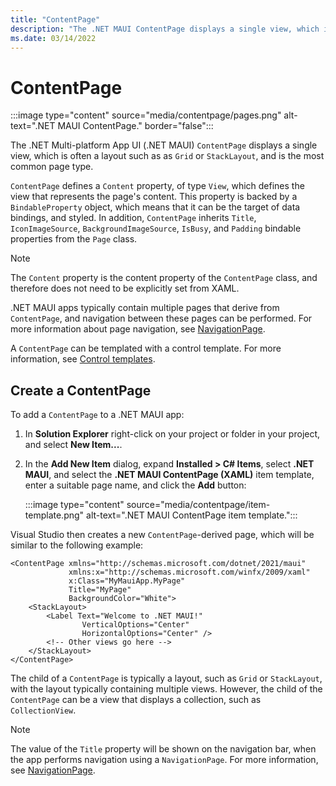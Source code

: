 ```yaml
---
title: "ContentPage"
description: "The .NET MAUI ContentPage displays a single view, which is often a layout, and is the most common page type."
ms.date: 03/14/2022
---
```


# ContentPage

:::image type="content" source="media/contentpage/pages.png" alt-text=".NET MAUI ContentPage." border="false":::

The .NET Multi-platform App UI (.NET MAUI) `ContentPage` displays a single view, which is often a layout such as as `Grid` or `StackLayout`, and is the most common page type.

`ContentPage` defines a `Content` property, of type `View`, which defines the view that represents the page's content. This property is backed by a `BindableProperty` object, which means that it can be the target of data bindings, and styled. In addition, `ContentPage` inherits `Title`, `IconImageSource`, `BackgroundImageSource`, `IsBusy`, and `Padding` bindable properties from the `Page` class.

> [!NOTE]
> The `Content` property is the content property of the `ContentPage` class, and therefore does not need to be explicitly set from XAML.

.NET MAUI apps typically contain multiple pages that derive from `ContentPage`, and navigation between these pages can be performed. For more information about page navigation, see [NavigationPage](navigationpage.md).

A `ContentPage` can be templated with a control template. For more information, see [Control templates](~/fundamentals/controltemplate.md).

## Create a ContentPage

To add a `ContentPage` to a .NET MAUI app:

1. In **Solution Explorer** right-click on your project or folder in your project, and select **New Item...**.
1. In the **Add New Item** dialog, expand **Installed > C# Items**, select **.NET MAUI**, and select the **.NET MAUI ContentPage (XAML)** item template, enter a suitable page name, and click the **Add** button:

    :::image type="content" source="media/contentpage/item-template.png" alt-text=".NET MAUI ContentPage item template.":::

Visual Studio then creates a new `ContentPage`-derived page, which will be similar to the following example:

```xaml
<ContentPage xmlns="http://schemas.microsoft.com/dotnet/2021/maui"
             xmlns:x="http://schemas.microsoft.com/winfx/2009/xaml"
             x:Class="MyMauiApp.MyPage"
             Title="MyPage"
             BackgroundColor="White">
    <StackLayout>
        <Label Text="Welcome to .NET MAUI!"
                VerticalOptions="Center"
                HorizontalOptions="Center" />
        <!-- Other views go here -->
    </StackLayout>
</ContentPage>
```

The child of a `ContentPage` is typically a layout, such as `Grid` or `StackLayout`, with the layout typically containing multiple views. However, the child of the `ContentPage` can be a view that displays a collection, such as `CollectionView`.

> [!NOTE]
> The value of the `Title` property will be shown on the navigation bar, when the app performs navigation using a `NavigationPage`. For more information, see [NavigationPage](navigationpage.md).
